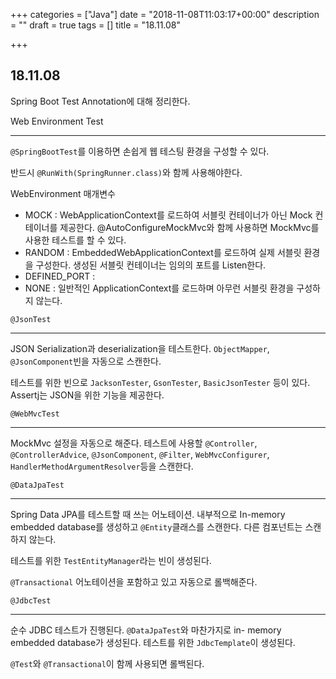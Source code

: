 +++
categories = ["Java"]
date = "2018-11-08T11:03:17+00:00"
description = ""
draft = true
tags = []
title = "18.11.08"

+++
## 18.11.08

Spring Boot Test Annotation에 대해 정리한다.

Web Environment Test

***

`@SpringBootTest`를 이용하면 손쉽게 웹 테스팅 환경을 구성할 수 있다.

반드시 `@RunWith(SpringRunner.class)`와 함께 사용해야한다. 

WebEnvironment 매개변수

* MOCK : WebApplicationContext를 로드하여 서블릿 컨테이너가 아닌 Mock 컨테이너를 제공한다. @AutoConfigureMockMvc와 함께 사용하면 MockMvc를 사용한 테스트를 할 수 있다.
* RANDOM : EmbeddedWebApplicationContext를 로드하여 실제 서블릿 환경을 구성한다. 생성된 서블릿 컨테이너는 임의의 포트를 Listen한다.
* DEFINED_PORT : 
* NONE : 일반적인 ApplicationContext를 로드하며 아무런 서블릿 환경을 구성하지 않는다.

`@JsonTest`

***

JSON Serialization과 deserialization을 테스트한다. `ObjectMapper`, `@JsonComponent`빈을 자동으로 스캔한다.

테스트를 위한 빈으로 `JacksonTester`, `GsonTester`, `BasicJsonTester` 등이 있다. Assertj는 JSON을 위한 기능을 제공한다.

`@WebMvcTest`

***

MockMvc 설정을 자동으로 해준다. 테스트에 사용할 `@Controller`, `@ControllerAdvice`, `@JsonComponent`, `@Filter`, `WebMvcConfigurer`, `HandlerMethodArgumentResolver`등을 스캔한다.

`@DataJpaTest`

***

Spring Data JPA를 테스트할 때 쓰는 어노테이션. 내부적으로 In-memory embedded database를 생성하고 `@Entity`클래스를 스캔한다. 다른 컴포넌트는 스캔하지 않는다. 

테스트를 위한 `TestEntityManager`라는 빈이 생성된다.

`@Transactional` 어노테이션을 포함하고 있고 자동으로 롤백해준다.

`@JdbcTest`

***

순수 JDBC 테스트가 진행된다. `@DataJpaTest`와 마찬가지로 in- memory embedded database가 생성된다. 테스트를 위한 `JdbcTemplate`이 생성된다.

`@Test`와 `@Transactional`이 함께 사용되면 롤백된다.